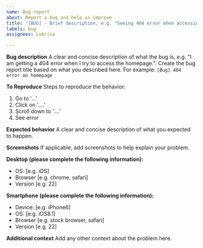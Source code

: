 ```yaml
---
name: Bug report
about: Report a bug and help us improve
title: '[BUG] - Brief description, e.g. "Seeing 404 error when accessing homepage"'
labels: bug
assignees: Lubrisa

---
```


**Bug description**
A clear and concise description of what the bug is, e.g. "I am getting a 404
error when I try to access the homepage.". Create the bug report title based on
what you described here. For example: `[Bug] 404 error on homepage`

**To Reproduce**
Steps to reproduce the behavior:
1. Go to '...'
2. Click on '....'
3. Scroll down to '....'
4. See error

**Expected behavior**
A clear and concise description of what you expected to happen.

**Screenshots**
If applicable, add screenshots to help explain your problem.

**Desktop (please complete the following information):**
 - OS: [e.g. iOS]
 - Browser [e.g. chrome, safari]
 - Version [e.g. 22]

**Smartphone (please complete the following information):**
 - Device: [e.g. iPhone6]
 - OS: [e.g. iOS8.1]
 - Browser [e.g. stock browser, safari]
 - Version [e.g. 22]

**Additional context**
Add any other context about the problem here.
